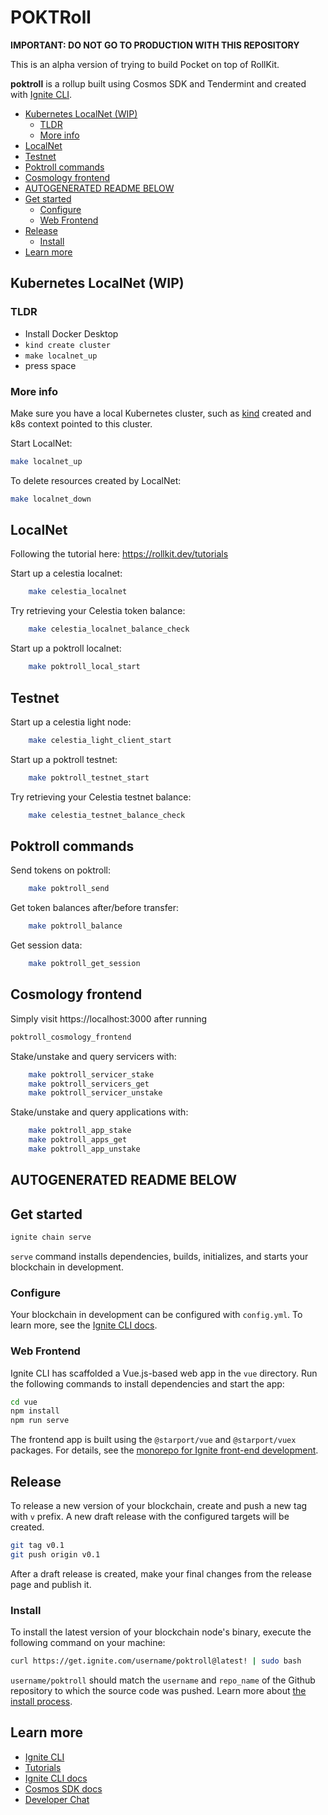 # POKTRoll <!-- omit in toc -->

**IMPORTANT: DO NOT GO TO PRODUCTION WITH THIS REPOSITORY**

This is an alpha version of trying to build Pocket on top of RollKit.

**poktroll** is a rollup built using Cosmos SDK and Tendermint and created with [Ignite CLI](https://ignite.com/cli).

- [Kubernetes LocalNet (WIP)](#kubernetes-localnet-wip)
  - [TLDR](#tldr)
  - [More info](#more-info)
- [LocalNet](#localnet)
- [Testnet](#testnet)
- [Poktroll commands](#poktroll-commands)
- [Cosmology frontend](#cosmology-frontend)
- [AUTOGENERATED README BELOW](#autogenerated-readme-below)
- [Get started](#get-started)
  - [Configure](#configure)
  - [Web Frontend](#web-frontend)
- [Release](#release)
  - [Install](#install)
- [Learn more](#learn-more)

## Kubernetes LocalNet (WIP)

### TLDR

- Install Docker Desktop
- `kind create cluster`
- `make localnet_up`
- press space

### More info

Make sure you have a local Kubernetes cluster, such as [kind](https://kind.sigs.k8s.io/) created and k8s context pointed to this cluster.

Start LocalNet:

```bash
make localnet_up
```

To delete resources created by LocalNet:

```bash
make localnet_down
```

## LocalNet

Following the tutorial here: https://rollkit.dev/tutorials

Start up a celestia localnet:

```bash
    make celestia_localnet
```

Try retrieving your Celestia token balance:

```bash
    make celestia_localnet_balance_check
```

Start up a poktroll localnet:

```bash
    make poktroll_local_start
```

## Testnet

Start up a celestia light node:

```bash
    make celestia_light_client_start
```

Start up a poktroll testnet:

```bash
    make poktroll_testnet_start
```

Try retrieving your Celestia testnet balance:

```bash
    make celestia_testnet_balance_check
```

## Poktroll commands

Send tokens on poktroll:

```bash
    make poktroll_send
```

Get token balances after/before transfer:

```bash
    make poktroll_balance
```

Get session data:

```bash
    make poktroll_get_session
```

## Cosmology frontend

Simply visit https://localhost:3000 after running

```bash
poktroll_cosmology_frontend
```

Stake/unstake and query servicers with:

```bash
    make poktroll_servicer_stake
    make poktroll_servicers_get
    make poktroll_servicer_unstake
```

Stake/unstake and query applications with:

```bash
    make poktroll_app_stake
    make poktroll_apps_get
    make poktroll_app_unstake
```

## AUTOGENERATED README BELOW

## Get started

```bash
ignite chain serve
```

`serve` command installs dependencies, builds, initializes, and starts your blockchain in development.

### Configure

Your blockchain in development can be configured with `config.yml`. To learn more, see the [Ignite CLI docs](https://docs.ignite.com).

### Web Frontend

Ignite CLI has scaffolded a Vue.js-based web app in the `vue` directory. Run the following commands to install dependencies and start the app:

```bash
cd vue
npm install
npm run serve
```

The frontend app is built using the `@starport/vue` and `@starport/vuex` packages. For details, see the [monorepo for Ignite front-end development](https://github.com/ignite/web).

## Release

To release a new version of your blockchain, create and push a new tag with `v` prefix. A new draft release with the configured targets will be created.

```bash
git tag v0.1
git push origin v0.1
```

After a draft release is created, make your final changes from the release page and publish it.

### Install

To install the latest version of your blockchain node's binary, execute the following command on your machine:

```bash
curl https://get.ignite.com/username/poktroll@latest! | sudo bash
```

`username/poktroll` should match the `username` and `repo_name` of the Github repository to which the source code was pushed. Learn more about [the install process](https://github.com/allinbits/starport-installer).

## Learn more

- [Ignite CLI](https://ignite.com/cli)
- [Tutorials](https://docs.ignite.com/guide)
- [Ignite CLI docs](https://docs.ignite.com)
- [Cosmos SDK docs](https://docs.cosmos.network)
- [Developer Chat](https://discord.gg/ignite)
